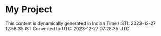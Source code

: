# My Project

This content is dynamically generated in Indian Time (IST): 2023-12-27 12:58:35 IST
Converted to UTC: 2023-12-27 07:28:35 UTC
